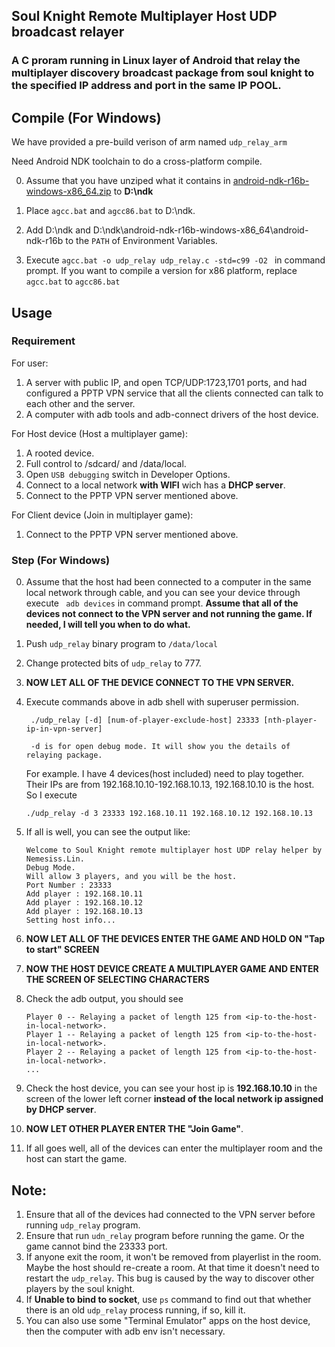 ## Soul Knight Remote Multiplayer Host UDP broadcast relayer

### A C proram running in Linux layer of Android that relay the multiplayer discovery broadcast package from soul knight to the specified IP address and port in the same **IP POOL**.

## Compile (For Windows)

We have provided a pre-build verison of arm named ```udp_relay_arm```

Need Android NDK toolchain to do a cross-platform compile. 

0. Assume that you have unziped what it contains in [	android-ndk-r16b-windows-x86_64.zip](https://developer.android.com/ndk/downloads/) to **D:\ndk**

1. Place ``` agcc.bat ``` and ```agcc86.bat``` to D:\ndk.
2. Add D:\ndk and D:\ndk\android-ndk-r16b-windows-x86_64\android-ndk-r16b to the ```PATH``` of Environment Variables.

3. Execute ``` agcc.bat -o udp_relay udp_relay.c -std=c99 -O2  ``` in command prompt. If you want to compile a version for x86 platform, replace ```agcc.bat``` to ```agcc86.bat```

## Usage

### Requirement
For user:
1. A server with public IP, and open TCP/UDP:1723,1701 ports, and had configured a PPTP VPN service that all the clients connected can talk to each other and the server.
2. A computer with adb tools and adb-connect drivers of the host device.

For Host device (Host a multiplayer game):
1. A rooted device.
2. Full control to /sdcard/ and /data/local.
3. Open ```USB debugging``` switch in Developer Options.
4. Connect to a local network **with WIFI** wich has a **DHCP server**.
5. Connect to the PPTP VPN server mentioned above.

For Client device (Join in multiplayer game):
1. Connect to the PPTP VPN server mentioned above.

### Step (For Windows)


0. Assume that the host had been connected to a computer in the same local network through cable, and you can see your device through execute ``` adb devices``` in command prompt. **Assume that all of the devices not connect to the VPN server and not running the game. If needed, I will tell you when to do what.**

1. Push ```udp_relay``` binary program to ```/data/local```
2. Change protected bits of ```udp_relay``` to 777.
3. **NOW LET ALL OF THE DEVICE CONNECT TO THE VPN SERVER.**
4. Execute commands above in adb shell with superuser permission.
   ```
    ./udp_relay [-d] [num-of-player-exclude-host] 23333 [nth-player-ip-in-vpn-server]

    -d is for open debug mode. It will show you the details of relaying package.
   ```
   For example. I have 4 devices(host included) need to play together. Their IPs are from 192.168.10.10-192.168.10.13, 192.168.10.10 is the host. So I execute
   ```
   ./udp_relay -d 3 23333 192.168.10.11 192.168.10.12 192.168.10.13
   ```
5. If all is well, you can see the output like:
   ```
   Welcome to Soul Knight remote multiplayer host UDP relay helper by Nemesiss.Lin.
   Debug Mode.
   Will allow 3 players, and you will be the host.
   Port Number : 23333
   Add player : 192.168.10.11
   Add player : 192.168.10.12
   Add player : 192.168.10.13
   Setting host info...
   ```
6. **NOW LET ALL OF THE DEVICES ENTER THE GAME AND HOLD ON "Tap to start" SCREEN**
7. **NOW THE HOST DEVICE CREATE A MULTIPLAYER GAME AND ENTER THE SCREEN OF SELECTING CHARACTERS**
8. Check the adb output, you should see
   ```
   Player 0 -- Relaying a packet of length 125 from <ip-to-the-host-in-local-network>.
   Player 1 -- Relaying a packet of length 125 from <ip-to-the-host-in-local-network>.
   Player 2 -- Relaying a packet of length 125 from <ip-to-the-host-in-local-network>.
   ...
   ```
9. Check the host device, you can see your host ip is **192.168.10.10** in the screen of the lower left corner **instead of the local network ip assigned by DHCP server**.
    
10. **NOW LET OTHER PLAYER ENTER THE "Join Game"**.
11. If all goes well, all of the devices can enter the multiplayer room and the host can start the game.

## Note:
1. Ensure that all of the devices had connected to the VPN server before running ```udp_relay``` program.
2. Ensure that run ```udn_relay``` program before running the game. Or the game cannot bind the 23333 port.
3. If anyone exit the room, it won't be removed from playerlist in the room. Maybe the host should re-create a room. At that time it doesn't need to restart the ```udp_relay```. This bug is caused by the way to discover other players by the soul knight.
4. If **Unable to bind to socket**, use ```ps``` command to find out that whether there is an old ```udp_relay``` process running, if so,  kill it.
5. You can also use some "Terminal Emulator" apps on the host device, then the computer with adb env isn't necessary.